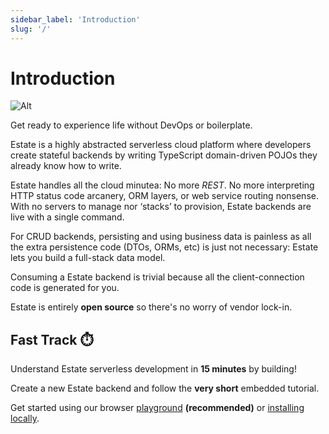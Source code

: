 ```yaml
---
sidebar_label: 'Introduction'
slug: '/'
---
```


# Introduction

![Alt](/img/banner.png "EstateJS Logo")

Get ready to experience life without DevOps or boilerplate.

Estate is a highly abstracted serverless cloud platform where developers create stateful backends by writing TypeScript domain-driven POJOs they already know how to write.

Estate handles all the cloud minutea: No more _REST_. No more interpreting HTTP status code arcanery, ORM layers, or web service routing nonsense. With no servers to manage nor ‘stacks’ to provision, Estate backends are live with a single command.

For CRUD backends, persisting and using business data is painless as all the extra persistence code (DTOs, ORMs, etc) is just not necessary: Estate lets you build a full-stack data model.

Consuming a Estate backend is trivial because all the client-connection code is generated for you.

Estate is entirely **open source** so there's no worry of vendor lock-in.

## Fast Track ⏱️

Understand Estate serverless development in **15 minutes** by building!

Create a new Estate backend and follow the **very short** embedded tutorial.

Get started using our browser [playground](getting-started/playground) **(recommended)** or [installing locally](getting-started/installation).
